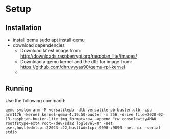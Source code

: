 # Setup

## Installation
- install qemu
    sudo apt install qemu
- download dependencies
    - Download latest image from: http://downloads.raspberrypi.org/raspbian_lite/images/
    - Download a qemu kernel and the dtb for image from: https://github.com/dhruvvyas90/qemu-rpi-kernel
    - 
## Running
Use the following command:

    qemu-system-arm -M versatilepb -dtb versatile-pb-buster.dtb -cpu arm1176 -kernel kernel-qemu-4.19.50-buster -m 256 -drive file=2020-02-13-raspbian-buster-lite.img,format=raw -append "rw console=ttyAMA0 rootfstype=ext4 root=/dev/sda2 loglevel=8" -net user,hostfwd=tcp::22023-:22,hostfwd=tcp::9090-:9090 -net nic -serial stdio


    